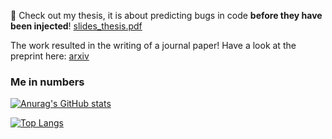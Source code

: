 🐞 Check out my thesis, it is about predicting bugs in code **before they have been injected**!
[slides_thesis.pdf](https://github.com/user-attachments/files/20803513/slides_thesis.pdf)

The work resulted in the writing of a journal paper! Have a look at the preprint here: [arxiv](https://doi.org/10.48550/arXiv.2506.14290) 

### Me in numbers

[![Anurag's GitHub stats](https://github-readme-stats.vercel.app/api?username=Torkin1&count_private=true&show_icons=true&theme=highcontrast)](https://github.com/anuraghazra/github-readme-stats)

[![Top Langs](https://github-readme-stats.vercel.app/api/top-langs/?username=Torkin1&layout=compact&theme=highcontrast)](https://github.com/anuraghazra/github-readme-stats)

